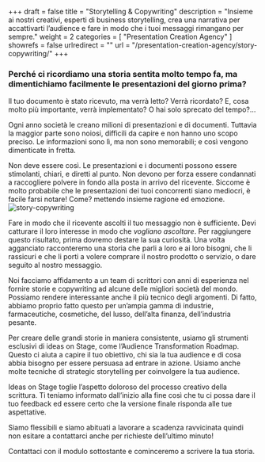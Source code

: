+++
draft 		= false
title 		= "Storytelling & Copywriting"
description	= "Insieme ai nostri creativi, esperti di business storytelling, crea una narrativa per accattivarti l’audience e fare in modo che i tuoi messaggi rimangano per sempre."
weight		= 2
categories	= [ "Presentation Creation Agency" ]
showrefs	= false
urlredirect	= ""
url 		= "/presentation-creation-agency/story-copywriting/"
+++

### Perché ci ricordiamo una storia sentita molto tempo fa, ma dimentichiamo facilmente le presentazioni del giorno prima?

Il tuo documento è stato ricevuto, ma verrà letto? Verrà ricordato? E, cosa molto più importante, verrà implementato? O hai solo sprecato del tempo?…

Ogni anno società le creano milioni di presentazioni e di documenti. Tuttavia la maggior parte sono noiosi, difficili da capire e non hanno uno scopo preciso. Le informazioni sono lì, ma non sono memorabili; e così vengono dimenticate in fretta. 

Non deve essere così. Le presentazioni e i documenti possono essere stimolanti, chiari, e diretti al punto. Non devono per forza essere condannati a raccogliere polvere in fondo alla posta in arrivo del ricevente. Siccome è molto probabile che le presentazioni dei tuoi concorrenti siano mediocri, è facile farsi notare! Come? mettendo insieme ragione ed emozione. 
![story-copywriting][pic1]

Fare in modo che il ricevente ascolti il tuo messaggio non è sufficiente. Devi catturare il loro interesse in modo che *vogliano ascoltare*. Per raggiungere questo risultato, prima dovremo destare la sua curiosità. Una volta agganciato racconteremo una storia che parli a loro e ai loro bisogni, che li rassicuri e che li porti a volere comprare il nostro prodotto o servizio, o dare seguito al nostro messaggio. 

Noi facciamo affidamento a un team di scrittori con anni di esperienza nel fornire storie e copywriting ad alcune delle migliori società del mondo. Possiamo rendere interessante anche il più tecnico degli argomenti. Di fatto, abbiamo proprio fatto questo per un’ampia gamma di industrie, farmaceutiche, cosmetiche, del lusso, dell’alta finanza, dell’industria pesante.  

Per creare delle grandi storie in maniera consistente, usiamo gli strumenti esclusivi di ideas on Stage, come l’Audience Transformation Roadmap. Questo ci aiuta a capire il tuo obiettivo, chi sia la tua audience e di cosa abbia bisogno per essere persuasa ad entrare in azione. Usiamo anche molte tecniche di strategic storytelling per coinvolgere la tua audience. 


Ideas on Stage toglie l’aspetto doloroso del processo creativo della scrittura. Ti teniamo informato dall’inizio alla fine così che tu ci possa dare il tuo feedback ed essere certo che la versione finale risponda alle tue aspettative. 

Siamo flessibili e siamo abituati a lavorare a scadenza ravvicinata quindi non esitare a contattarci anche per richieste dell’ultimo minuto! 

Contattaci con il modulo sottostante e cominceremo a scrivere la tua storia. 

[pic1]: /pictures/presentation-creation-agency/story-copywriting/story-copywriting.jpg
